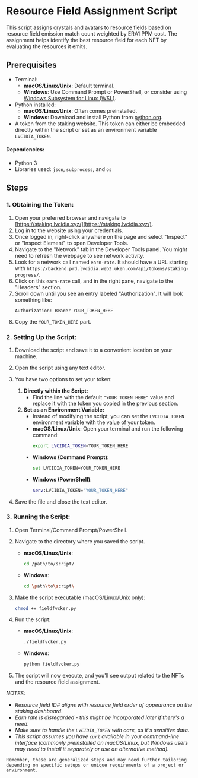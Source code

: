 # Resource Field Assignment Script

This script assigns crystals and avatars to resource fields based on resource field emission match count weighted by ERA1 PPM cost. The assignment helps identify the best resource field for each NFT by evaluating the resources it emits.

## Prerequisites
- Terminal:
  - **macOS/Linux/Unix**: Default terminal.
  - **Windows**: Use Command Prompt or PowerShell, or consider using [Windows Subsystem for Linux (WSL)](https://docs.microsoft.com/en-us/windows/wsl/).
- Python installed:
  - **macOS/Linux/Unix**: Often comes preinstalled.
  - **Windows**: Download and install Python from [python.org](https://www.python.org/downloads/).
- A token from the staking website. This token can either be embedded directly within the script or set as an environment variable `LVCIDIA_TOKEN`.

#### Dependencies:
- Python 3
- Libraries used: `json`, `subprocess`, and `os`

## Steps

### 1. Obtaining the Token:
1. Open your preferred browser and navigate to [https://staking.lvcidia.xyz/](https://staking.lvcidia.xyz/).
2. Log in to the website using your credentials.
3. Once logged in, right-click anywhere on the page and select "Inspect" or "Inspect Element" to open Developer Tools.
4. Navigate to the "Network" tab in the Developer Tools panel. You might need to refresh the webpage to see network activity.
5. Look for a network call named `earn-rate`. It should have a URL starting with `https://backend.prd.lvcidia.web3.uken.com/api/tokens/staking-progress/`.
6. Click on this `earn-rate` call, and in the right pane, navigate to the "Headers" section.
7. Scroll down until you see an entry labeled "Authorization". It will look something like:
   ```
   Authorization: Bearer YOUR_TOKEN_HERE
   ```
8. Copy the `YOUR_TOKEN_HERE` part.

### 2. Setting Up the Script:

1. Download the script and save it to a convenient location on your machine.
2. Open the script using any text editor.
3. You have two options to set your token:
    1. **Directly within the Script:**
       - Find the line with the default `"YOUR_TOKEN_HERE"` value and replace it with the token you copied in the previous section.
    2. **Set as an Environment Variable:**
       - Instead of modifying the script, you can set the `LVCIDIA_TOKEN` environment variable with the value of your token. 
       - **macOS/Linux/Unix**: Open your terminal and run the following command:
         ```bash
         export LVCIDIA_TOKEN=YOUR_TOKEN_HERE
         ```
       - **Windows (Command Prompt)**:
         ```bash
         set LVCIDIA_TOKEN=YOUR_TOKEN_HERE
         ```
       - **Windows (PowerShell)**:
         ```bash
         $env:LVCIDIA_TOKEN="YOUR_TOKEN_HERE"
         ```

4. Save the file and close the text editor.

### 3. Running the Script:

1. Open Terminal/Command Prompt/PowerShell.
2. Navigate to the directory where you saved the script.
   - **macOS/Linux/Unix**:
     ```bash
     cd /path/to/script/
     ```
   - **Windows**:
     ```bash
     cd \path\to\script\
     ```
3. Make the script executable (macOS/Linux/Unix only):
   ```bash
   chmod +x fieldfvcker.py
   ```
4. Run the script:
   - **macOS/Linux/Unix**:
     ```bash
     ./fieldfvcker.py
     ```
   - **Windows**:
     ```bash
     python fieldfvcker.py
     ```

5. The script will now execute, and you'll see output related to the NFTs and the resource field assignment.

*NOTES:*
- *Resource field ID# aligns with resource field order of appearance on the staking dashboard*.
- *Earn rate is disregarded - this might be incorporated later if there's a need*.
- *Make sure to handle the `LVCIDIA_TOKEN` with care, as it's sensitive data.*
- *This script assumes you have `curl` available in your command-line interface (commonly preinstalled on macOS/Linux, but Windows users may need to install it separately or use an alternative method).*

```
Remember, these are generalized steps and may need further tailoring depending on specific setups or unique requirements of a project or environment.
